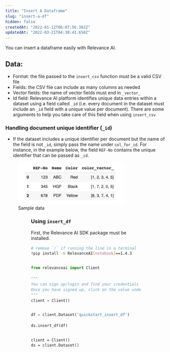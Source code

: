 ```yaml
---
title: "Insert A Dataframe"
slug: "insert-a-df"
hidden: false
createdAt: "2022-01-12T06:07:56.382Z"
updatedAt: "2022-03-21T04:38:41.650Z"
---
```

You can insert a dataframe easily with Relevance AI.

## Data:
* Format: the file passed to the `insert_csv` function must be a valid CSV file
* Fields: the CSV file can include as many columns as needed
* Vector fields: the name of vector fields must end in `_vector_`
* Id field: Relevance AI platform identifies unique data entries within a dataset using a field called `_id` (i.e. every document in the dataset must include an `_id` field with a unique value per document). There are some arguments to help you take care of this field when using `insert_csv`

### Handling document unique identifier (`_id`)
* If the dataset includes a unique identifier per document but the name of the field is not `_id`, simply pass the name under `col_for_id`. For instance, in the example below, the field `REF-No` contains the unique identifier that can be passed as `_id`.
<figure>
<img src="https://github.com/RelevanceAI/RelevanceAI-readme-docs/blob/v1.4.3/docs_template/general-features/creating-a-dataset/_assets/csv-data-sample.png?raw=true" width="332" alt="4ac37a1-Screen_Shot_2022-01-11_at_5.43.32_pm.png" />
<figcaption>Sample data</figcaption>
<figure>

### Using `insert_df`

First, the Relevance AI SDK package must be installed.

```bash Bash
# remove `!` if running the line in a terminal
!pip install -U RelevanceAI[notebook]==1.4.3
```
```bash
```

```python Python (SDK)
from relevanceai import Client

"""
You can sign up/login and find your credentials here: https://cloud.relevance.ai/sdk/api
Once you have signed up, click on the value under `Activation token` and paste it here
"""
client = Client()
```
```python
```

```python Python (SDK)
df = client.Dataset('quickstart_insert_df')

ds.insert_df(df)
```
```python
```

```
client = Client()
ds = client.Dataset()
```